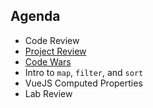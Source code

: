 
## Agenda

* Code Review
* [Project Review](project-review.md)
* [Code Wars](code-wars.md)
* Intro to `map`, `filter`, and `sort`
* VueJS Computed Properties
* Lab Review
